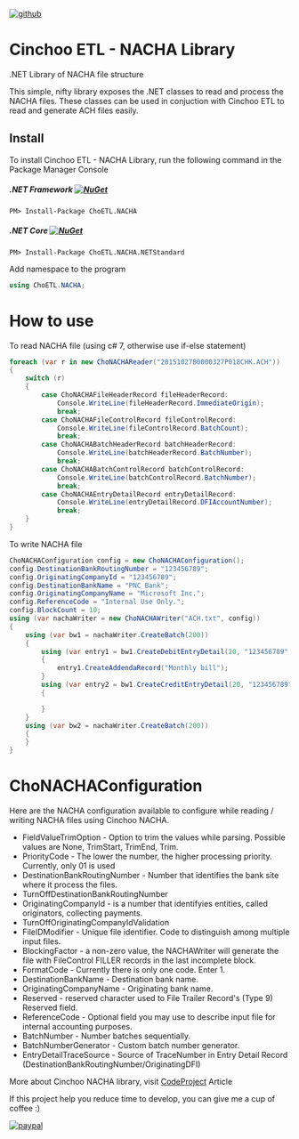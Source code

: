 [![github](https://img.shields.io/github/stars/Cinchoo/ChoETL.NACHA.svg)]()

# Cinchoo ETL - NACHA Library
.NET Library of NACHA file structure

This simple, nifty library exposes the .NET classes to read and process the NACHA files. These classes can be used in conjuction with Cinchoo ETL to read and generate ACH files easily.

## Install

To install Cinchoo ETL - NACHA Library, run the following command in the Package Manager Console

##### .NET Framework [![NuGet](https://img.shields.io/nuget/v/ChoETL.NACHA.svg)](https://www.nuget.org/packages/ChoETL.NACHA/)

    PM> Install-Package ChoETL.NACHA

##### .NET Core [![NuGet](https://img.shields.io/nuget/v/ChoETL.NACHA.NETStandard.svg)](https://www.nuget.org/packages/ChoETL.NACHA.NETStandard/)

    PM> Install-Package ChoETL.NACHA.NETStandard

Add namespace to the program

``` csharp
using ChoETL.NACHA;
```
# How to use

To read NACHA file (using c# 7, otherwise use if-else statement)

``` csharp
foreach (var r in new ChoNACHAReader("20151027B0000327P018CHK.ACH"))
{
    switch (r)
    {
        case ChoNACHAFileHeaderRecord fileHeaderRecord:
            Console.WriteLine(fileHeaderRecord.ImmediateOrigin);
            break;
        case ChoNACHAFileControlRecord fileControlRecord:
            Console.WriteLine(fileControlRecord.BatchCount);
            break;
        case ChoNACHABatchHeaderRecord batchHeaderRecord:
            Console.WriteLine(batchHeaderRecord.BatchNumber);
            break;
        case ChoNACHABatchControlRecord batchControlRecord:
            Console.WriteLine(batchControlRecord.BatchNumber);
            break;
        case ChoNACHAEntryDetailRecord entryDetailRecord:
            Console.WriteLine(entryDetailRecord.DFIAccountNumber);
            break;
    }
}
```

To write NACHA file

``` csharp
ChoNACHAConfiguration config = new ChoNACHAConfiguration();
config.DestinationBankRoutingNumber = "123456789";
config.OriginatingCompanyId = "123456789";
config.DestinationBankName = "PNC Bank";
config.OriginatingCompanyName = "Microsoft Inc.";
config.ReferenceCode = "Internal Use Only.";
config.BlockCount = 10;
using (var nachaWriter = new ChoNACHAWriter("ACH.txt", config))
{
	using (var bw1 = nachaWriter.CreateBatch(200))
	{
		using (var entry1 = bw1.CreateDebitEntryDetail(20, "123456789", "1313131313", 22.505M, "ID Number", "ID Name", "Desc Data"))
		{
			entry1.CreateAddendaRecord("Monthly bill");
		}
		using (var entry2 = bw1.CreateCreditEntryDetail(20, "123456789", "1313131313", 22.505M, "ID Number", "ID Name", "Desc Data"))
		{

		}
	}
	using (var bw2 = nachaWriter.CreateBatch(200))
	{
	}
}
```
# ChoNACHAConfiguration 
Here are the NACHA configuration available to configure while reading / writing NACHA files using Cinchoo NACHA.

- FieldValueTrimOption - Option to trim the values while parsing. Possible values are None, TrimStart, TrimEnd, Trim.
- PriorityCode - The lower the number, the higher processing priority. Currently, only 01 is used
- DestinationBankRoutingNumber - Number that identifies the bank site where it process the files.
- TurnOffDestinationBankRoutingNumber
- OriginatingCompanyId - is a number that identifyies entities, called originators, collecting payments.
- TurnOffOriginatingCompanyIdValidation
- FileIDModifier - Unique file identifier. Code to distinguish among multiple input files.
- BlockingFactor - a non-zero value, the NACHAWriter will generate the file with FileControl FILLER records in the last incomplete block.
- FormatCode - Currently there is only one code. Enter 1.
- DestinationBankName - Destination bank name.
- OriginatingCompanyName - Originating bank name.
- Reserved - reserved character used to File Trailer Record's (Type 9) Reserved field.
- ReferenceCode - Optional field you may use to describe input file for internal accounting purposes.
- BatchNumber - Number batches sequentially.
- BatchNumberGenerator - Custom batch number generator.
- EntryDetailTraceSource - Source of TraceNumber in Entry Detail Record (DestinationBankRoutingNumber/OriginatingDFI) 


More about Cinchoo NACHA library, visit [CodeProject](https://www.codeproject.com/Articles/1170069/Cinchoo-NACHA) Article

If this project help you reduce time to develop, you can give me a cup of coffee :)

[![paypal](https://www.paypalobjects.com/en_US/i/btn/btn_donateCC_LG.gif)](https://www.paypal.com/cgi-bin/webscr?cmd=_s-xclick&hosted_button_id=6S2UVXDPR63X8&source=url)
